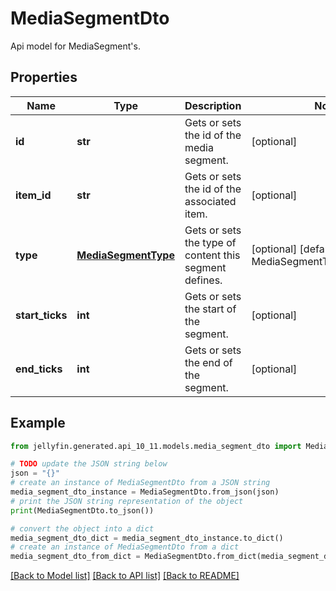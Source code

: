 # MediaSegmentDto

Api model for MediaSegment's.

## Properties

Name | Type | Description | Notes
------------ | ------------- | ------------- | -------------
**id** | **str** | Gets or sets the id of the media segment. | [optional] 
**item_id** | **str** | Gets or sets the id of the associated item. | [optional] 
**type** | [**MediaSegmentType**](MediaSegmentType.md) | Gets or sets the type of content this segment defines. | [optional] [default to MediaSegmentType.UNKNOWN]
**start_ticks** | **int** | Gets or sets the start of the segment. | [optional] 
**end_ticks** | **int** | Gets or sets the end of the segment. | [optional] 

## Example

```python
from jellyfin.generated.api_10_11.models.media_segment_dto import MediaSegmentDto

# TODO update the JSON string below
json = "{}"
# create an instance of MediaSegmentDto from a JSON string
media_segment_dto_instance = MediaSegmentDto.from_json(json)
# print the JSON string representation of the object
print(MediaSegmentDto.to_json())

# convert the object into a dict
media_segment_dto_dict = media_segment_dto_instance.to_dict()
# create an instance of MediaSegmentDto from a dict
media_segment_dto_from_dict = MediaSegmentDto.from_dict(media_segment_dto_dict)
```
[[Back to Model list]](../README.md#documentation-for-models) [[Back to API list]](../README.md#documentation-for-api-endpoints) [[Back to README]](../README.md)


